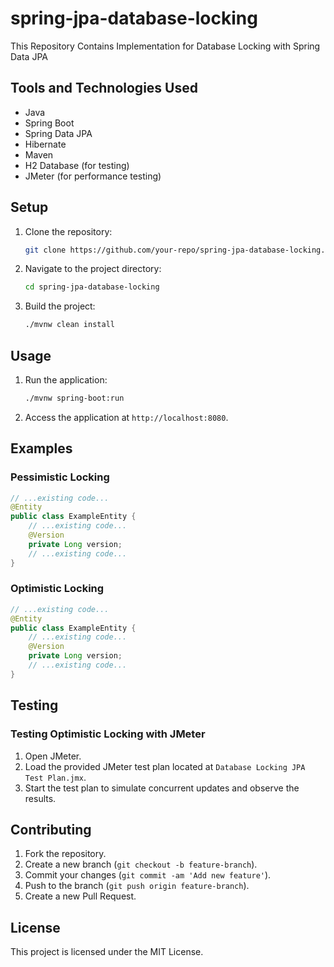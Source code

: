 # spring-jpa-database-locking

This Repository Contains Implementation for Database Locking with Spring Data JPA

## Tools and Technologies Used

- Java
- Spring Boot
- Spring Data JPA
- Hibernate
- Maven
- H2 Database (for testing)
- JMeter (for performance testing)

## Setup

1. Clone the repository:
    ```sh
    git clone https://github.com/your-repo/spring-jpa-database-locking.git
    ```
2. Navigate to the project directory:
    ```sh
    cd spring-jpa-database-locking
    ```
3. Build the project:
    ```sh
    ./mvnw clean install
    ```

## Usage

1. Run the application:
    ```sh
    ./mvnw spring-boot:run
    ```
2. Access the application at `http://localhost:8080`.

## Examples

### Pessimistic Locking

```java
// ...existing code...
@Entity
public class ExampleEntity {
    // ...existing code...
    @Version
    private Long version;
    // ...existing code...
}
```

### Optimistic Locking

```java
// ...existing code...
@Entity
public class ExampleEntity {
    // ...existing code...
    @Version
    private Long version;
    // ...existing code...
}
```

## Testing

### Testing Optimistic Locking with JMeter

1. Open JMeter.
2. Load the provided JMeter test plan located at `Database Locking JPA Test Plan.jmx`.
3. Start the test plan to simulate concurrent updates and observe the results.

## Contributing

1. Fork the repository.
2. Create a new branch (`git checkout -b feature-branch`).
3. Commit your changes (`git commit -am 'Add new feature'`).
4. Push to the branch (`git push origin feature-branch`).
5. Create a new Pull Request.

## License

This project is licensed under the MIT License.

